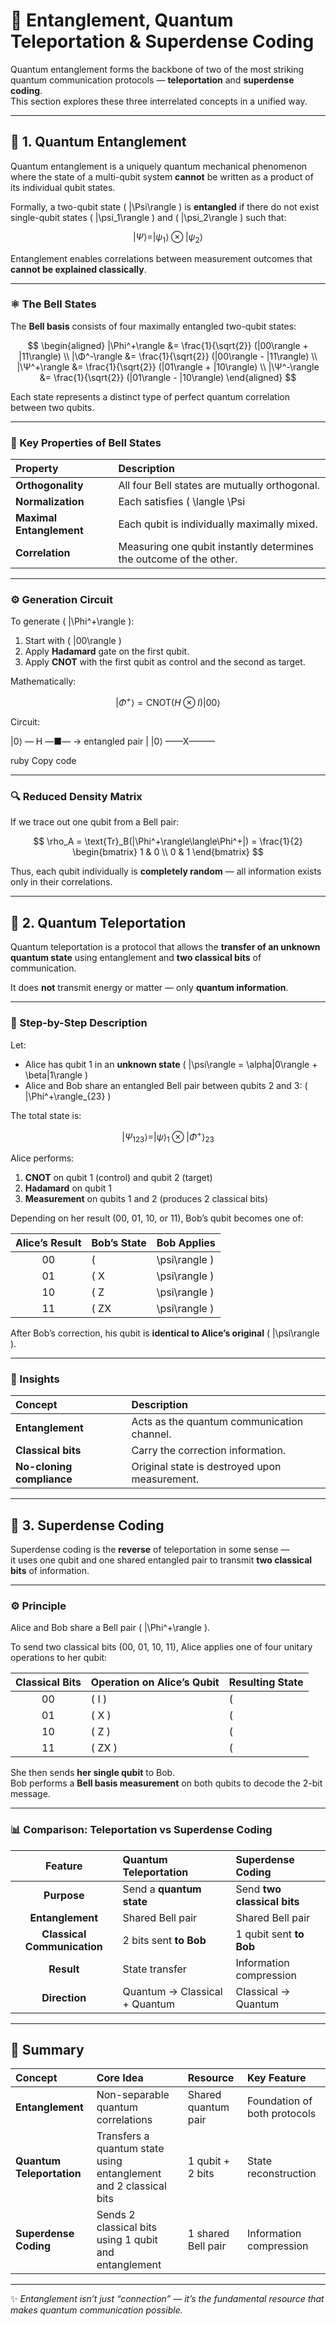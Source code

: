 # 🔗 Entanglement, Quantum Teleportation & Superdense Coding

Quantum entanglement forms the backbone of two of the most striking quantum communication protocols — **teleportation** and **superdense coding**.  
This section explores these three interrelated concepts in a unified way.

---

## 🧩 1. Quantum Entanglement

Quantum entanglement is a uniquely quantum mechanical phenomenon where the state of a multi-qubit system **cannot** be written as a product of its individual qubit states.

Formally, a two-qubit state \( |\Psi\rangle \) is **entangled** if there do not exist single-qubit states \( |\psi_1\rangle \) and \( |\psi_2\rangle \) such that:

$$
|\Psi\rangle = |\psi_1\rangle \otimes |\psi_2\rangle
$$

Entanglement enables correlations between measurement outcomes that **cannot be explained classically**.

---

### ⚛️ The Bell States

The **Bell basis** consists of four maximally entangled two-qubit states:

$$
\begin{aligned}
|\Phi^+\rangle &= \frac{1}{\sqrt{2}} (|00\rangle + |11\rangle) \\
|\Φ^-\rangle &= \frac{1}{\sqrt{2}} (|00\rangle - |11\rangle) \\
|\Ψ^+\rangle &= \frac{1}{\sqrt{2}} (|01\rangle + |10\rangle) \\
|\Ψ^-\rangle &= \frac{1}{\sqrt{2}} (|01\rangle - |10\rangle)
\end{aligned}
$$

Each state represents a distinct type of perfect quantum correlation between two qubits.

---

### 🧠 Key Properties of Bell States

| Property | Description |
|:----------|:-------------|
| **Orthogonality** | All four Bell states are mutually orthogonal. |
| **Normalization** | Each satisfies \( \langle \Psi | \Psi \rangle = 1 \). |
| **Maximal Entanglement** | Each qubit is individually maximally mixed. |
| **Correlation** | Measuring one qubit instantly determines the outcome of the other. |

---

### ⚙️ Generation Circuit

To generate \( |\Phi^+\rangle \):

1. Start with \( |00\rangle \)
2. Apply **Hadamard** gate on the first qubit.
3. Apply **CNOT** with the first qubit as control and the second as target.

Mathematically:

$$
|\Phi^+\rangle = \text{CNOT}(H \otimes I)|00\rangle
$$

Circuit:

|0⟩ — H —■— → entangled pair
|
|0⟩ ——X———

ruby
Copy code

---

### 🔍 Reduced Density Matrix

If we trace out one qubit from a Bell pair:

$$
\rho_A = \text{Tr}_B(|\Phi^+\rangle\langle\Phi^+|) =
\frac{1}{2}
\begin{bmatrix}
1 & 0 \\
0 & 1
\end{bmatrix}
$$

Thus, each qubit individually is **completely random** — all information exists only in their correlations.

---

## 🚀 2. Quantum Teleportation

Quantum teleportation is a protocol that allows the **transfer of an unknown quantum state** using entanglement and **two classical bits** of communication.

It does **not** transmit energy or matter — only **quantum information**.

---

### 🧭 Step-by-Step Description

Let:
- Alice has qubit 1 in an **unknown state** \( |\psi\rangle = \alpha|0\rangle + \beta|1\rangle \)
- Alice and Bob share an entangled Bell pair between qubits 2 and 3: \( |\Phi^+\rangle_{23} \)

The total state is:

$$
|\Psi_{123}\rangle = |\psi\rangle_1 \otimes |\Phi^+\rangle_{23}
$$

Alice performs:
1. **CNOT** on qubit 1 (control) and qubit 2 (target)
2. **Hadamard** on qubit 1
3. **Measurement** on qubits 1 and 2 (produces 2 classical bits)

Depending on her result (00, 01, 10, or 11), Bob’s qubit becomes one of:

| Alice’s Result | Bob’s State | Bob Applies |
|:---------------:|:------------|:-------------|
| 00 | \( |\psi\rangle \) | \( I \) |
| 01 | \( X|\psi\rangle \) | \( X \) |
| 10 | \( Z|\psi\rangle \) | \( Z \) |
| 11 | \( ZX|\psi\rangle \) | \( ZX \) |

After Bob’s correction, his qubit is **identical to Alice’s original** \( |\psi\rangle \).

---

### 🧠 Insights

| Concept | Description |
|:----------|:-------------|
| **Entanglement** | Acts as the quantum communication channel. |
| **Classical bits** | Carry the correction information. |
| **No-cloning compliance** | Original state is destroyed upon measurement. |

---

## 💬 3. Superdense Coding

Superdense coding is the **reverse** of teleportation in some sense —  
it uses one qubit and one shared entangled pair to transmit **two classical bits** of information.

---

### ⚙️ Principle

Alice and Bob share a Bell pair \( |\Phi^+\rangle \).

To send two classical bits (00, 01, 10, 11), Alice applies one of four unitary operations to her qubit:

| Classical Bits | Operation on Alice’s Qubit | Resulting State |
|:---------------:|:---------------------------|:----------------|
| 00 | \( I \) | \( |\Phi^+\rangle \) |
| 01 | \( X \) | \( |\Psi^+\rangle \) |
| 10 | \( Z \) | \( |\Φ^-\rangle \) |
| 11 | \( ZX \) | \( |\Ψ^-\rangle \) |

She then sends **her single qubit** to Bob.  
Bob performs a **Bell basis measurement** on both qubits to decode the 2-bit message.

---

### 📊 Comparison: Teleportation vs Superdense Coding

| Feature | Quantum Teleportation | Superdense Coding |
|:--------:|:----------------------|:------------------|
| **Purpose** | Send a **quantum state** | Send **two classical bits** |
| **Entanglement** | Shared Bell pair | Shared Bell pair |
| **Classical Communication** | 2 bits sent **to Bob** | 1 qubit sent **to Bob** |
| **Result** | State transfer | Information compression |
| **Direction** | Quantum → Classical + Quantum | Classical → Quantum |

---

## 🧩 Summary

| Concept | Core Idea | Resource | Key Feature |
|:----------|:------------|:------------|:-------------|
| **Entanglement** | Non-separable quantum correlations | Shared quantum pair | Foundation of both protocols |
| **Quantum Teleportation** | Transfers a quantum state using entanglement and 2 classical bits | 1 qubit + 2 bits | State reconstruction |
| **Superdense Coding** | Sends 2 classical bits using 1 qubit and entanglement | 1 shared Bell pair | Information compression |

---

✨ *Entanglement isn’t just “connection” — it’s the fundamental resource that makes quantum communication possible.*
